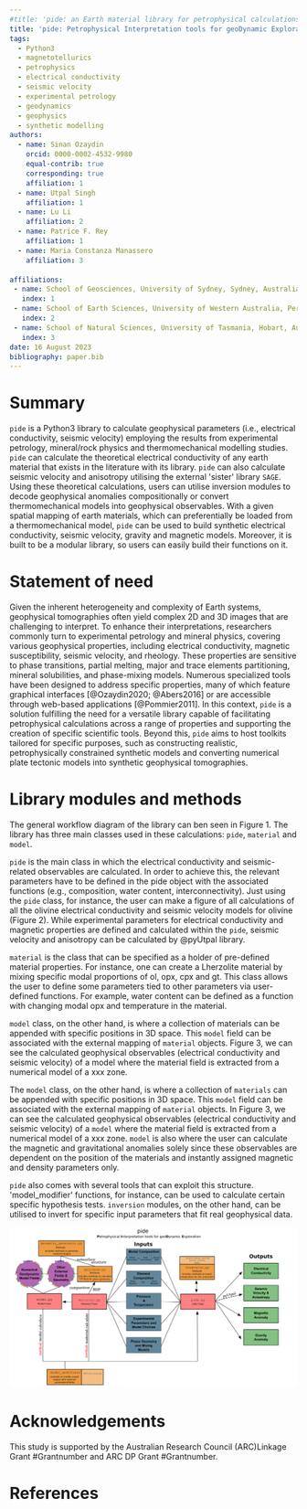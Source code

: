 ```yaml
---
#title: 'pide: an Earth material library for petrophysical calculations and synthetic modelling of Earth systems.'
title: 'pide: Petrophysical Interpretation tools for geoDynamic Exploration.'
tags:
  - Python3
  - magnetotellurics
  - petrophysics
  - electrical conductivity
  - seismic velocity
  - experimental petrology
  - geodynamics
  - geophysics
  - synthetic modelling
authors:
  - name: Sinan Ozaydin
    orcid: 0000-0002-4532-9980
    equal-contrib: true
    corresponding: true 
    affiliation: 1 
  - name: Utpal Singh
    affiliation: 1
  - name: Lu Li
    affiliation: 2
  - name: Patrice F. Rey
    affiliation: 1
  - name: Maria Constanza Manassero
    affiliation: 3

affiliations:
 - name: School of Geosciences, University of Sydney, Sydney, Australia.
   index: 1
 - name: School of Earth Sciences, University of Western Australia, Perth, Australia.
   index: 2
 - name: School of Natural Sciences, University of Tasmania, Hobart, Australia.
   index: 3
date: 16 August 2023
bibliography: paper.bib
---
```


# Summary

`pide` is a Python3 library to calculate geophysical parameters (i.e., electrical conductivity, seismic velocity) employing the results from experimental petrology, mineral/rock physics and thermomechanical modelling studies. `pide` can calculate the theoretical electrical conductivity of any earth material that exists in the literature with its library. `pide` can also calculate seismic velocity and anisotropy utilising the external 'sister' library `SAGE`. Using these theoretical calculations, users can utilise inversion modules to decode geophysical anomalies compositionally or convert thermomechanical models into geophysical observables. With a given spatial mapping of earth materials, which can preferentially be loaded from a thermomechanical model, `pide`  can be used to build synthetic electrical conductivity, seismic velocity,  gravity and magnetic models. Moreover, it is built to be a modular library, so users can easily build their functions on it.

# Statement of need
Given the inherent heterogeneity and complexity of Earth systems, geophysical tomographies often yield complex 2D and 3D images that are challenging to interpret. To enhance their interpretations, researchers commonly turn to experimental petrology and mineral physics, covering various geophysical properties, including electrical conductivity, magnetic susceptibility, seismic velocity, and rheology. These properties are sensitive to phase transitions, partial melting, major and trace elements partitioning, mineral solubilities, and phase-mixing models. Numerous specialized tools have been designed to address specific properties, many of which feature graphical interfaces [@Ozaydin2020; @Abers2016] or are accessible through web-based applications [@Pommier2011].  In this context, `pide` is a solution fulfilling the need for a versatile library capable of facilitating petrophysical calculations across a range of properties and supporting the creation of specific scientific tools. Beyond this, `pide` aims to host toolkits tailored for specific purposes, such as constructing realistic, petrophysically constrained synthetic models and converting numerical plate tectonic models into synthetic geophysical tomographies.

# Library modules and methods

The general workflow diagram of the library can ben seen in Figure 1. The library has three main classes used in these calculations: `pide`, `material` and `model`. 

`pide` is the main class in which the electrical conductivity and seismic-related observables are calculated. In order to achieve this, the relevant parameters have to be defined in the pide object with the associated functions (e.g., composition, water content, interconnectivity). Just using the `pide` class, for instance, the user can make a figure of all calculations of all the olivine electrical conductivity and seismic velocity models for olivine (Figure 2). While experimental parameters for electrical conductivity and magnetic properties are defined and calculated within the `pide`, seismic velocity and anisotropy can be calculated by @pyUtpal library.

`material` is the class that can be specified as a holder of pre-defined material properties. For instance, one can create a Lherzolite material by mixing specific modal proportions of ol, opx, cpx and gt. This class allows the user to define some parameters tied to other parameters via user-defined functions. For example, water content can be defined as a function with changing modal opx and temperature in the material.

`model` class, on the other hand, is where a collection of materials can be appended with specific positions in 3D space. This `model` field can be associated with the external mapping of `material` objects. Figure 3, we can see the calculated geophysical observables (electrical conductivity and seismic velocity) of a model where the material field is extracted from a numerical model of a xxx zone.

The `model` class, on the other hand, is where a collection of `materials`  can be appended with specific positions in 3D space. This `model` field can be associated with the external mapping of `material` objects. In Figure 3, we can see the calculated geophysical observables (electrical conductivity and seismic velocity) of a `model` where the material field is extracted from a numerical model of a xxx zone. `model` is also where the user can calculate the magnetic and gravitational anomalies solely since these observables are dependent on the position of the materials and instantly assigned magnetic and density parameters only. 

`pide` also comes with several tools that can exploit this structure. 'model_modifier' functions, for instance, can be used to calculate certain specific hypothesis tests. `inversion` modules, on the other hand, can be utilised to invert for specific input parameters that fit real geophysical data.

![Workflow Chart for pide \label{fig:pide_wflow}](figures/pide_workflow.png)

# Acknowledgements
This study is supported by the Australian Research Council (ARC)Linkage Grant #Grantnumber and ARC DP Grant #Grantnumber. 

# References
